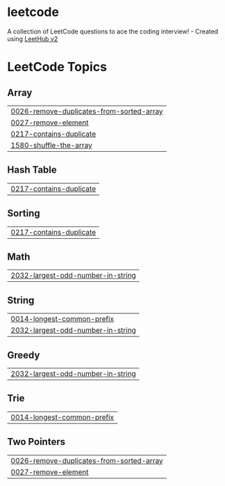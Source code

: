 # leetcode
A collection of LeetCode questions to ace the coding interview! - Created using [LeetHub v2](https://github.com/arunbhardwaj/LeetHub-2.0)

<!---LeetCode Topics Start-->
# LeetCode Topics
## Array
|  |
| ------- |
| [0026-remove-duplicates-from-sorted-array](https://github.com/kushallgowda/leetcode/tree/master/0026-remove-duplicates-from-sorted-array) |
| [0027-remove-element](https://github.com/kushallgowda/leetcode/tree/master/0027-remove-element) |
| [0217-contains-duplicate](https://github.com/kushallgowda/leetcode/tree/master/0217-contains-duplicate) |
| [1580-shuffle-the-array](https://github.com/kushallgowda/leetcode/tree/master/1580-shuffle-the-array) |
## Hash Table
|  |
| ------- |
| [0217-contains-duplicate](https://github.com/kushallgowda/leetcode/tree/master/0217-contains-duplicate) |
## Sorting
|  |
| ------- |
| [0217-contains-duplicate](https://github.com/kushallgowda/leetcode/tree/master/0217-contains-duplicate) |
## Math
|  |
| ------- |
| [2032-largest-odd-number-in-string](https://github.com/kushallgowda/leetcode/tree/master/2032-largest-odd-number-in-string) |
## String
|  |
| ------- |
| [0014-longest-common-prefix](https://github.com/kushallgowda/leetcode/tree/master/0014-longest-common-prefix) |
| [2032-largest-odd-number-in-string](https://github.com/kushallgowda/leetcode/tree/master/2032-largest-odd-number-in-string) |
## Greedy
|  |
| ------- |
| [2032-largest-odd-number-in-string](https://github.com/kushallgowda/leetcode/tree/master/2032-largest-odd-number-in-string) |
## Trie
|  |
| ------- |
| [0014-longest-common-prefix](https://github.com/kushallgowda/leetcode/tree/master/0014-longest-common-prefix) |
## Two Pointers
|  |
| ------- |
| [0026-remove-duplicates-from-sorted-array](https://github.com/kushallgowda/leetcode/tree/master/0026-remove-duplicates-from-sorted-array) |
| [0027-remove-element](https://github.com/kushallgowda/leetcode/tree/master/0027-remove-element) |
<!---LeetCode Topics End-->